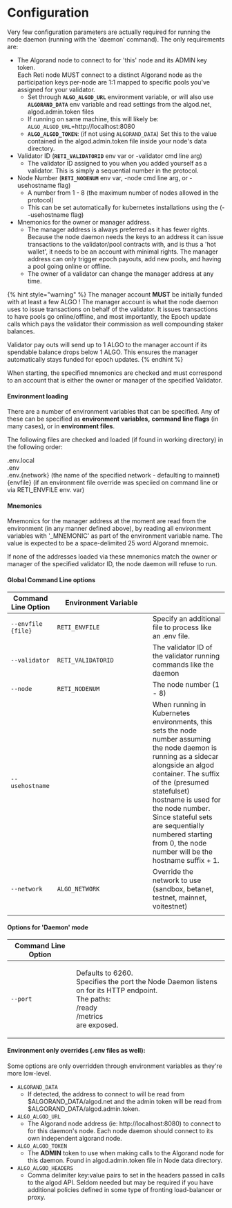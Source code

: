 # Configuration

Very few configuration parameters are actually required for running the node daemon (running with the 'daemon' command). The only requirements are:

* The Algorand node to connect to for 'this' node and its ADMIN key token.\
  Each Reti node MUST connect to a distinct Algorand node as the participation keys per-node are 1:1 mapped to specific pools you've assigned for your validator.
  * Set through **`ALGO_ALGOD_URL`** environment variable, or will also use **`ALGORAND_DATA`** env variable and read settings from the algod.net, algod.admin.token files
  * If running on same machine, this will likely be:\
    `ALGO_ALGOD_URL`=http://localhost:8080
  * **`ALGO_ALGOD_TOKEN`**: (if not using `ALGORAND_DATA`) Set this to the value contained in the algod.admin.token file inside your node's data directory.
* Validator ID (**`RETI_VALIDATORID`** env var or -validator cmd line arg)
  * The validator ID assigned to you when you added yourself as a validator. This is simply a sequential number in the protocol.
* Node Number (**`RETI_NODENUM`** env var, -node cmd line arg, or -usehostname flag)
  * A number from 1 - 8 (the maximum number of nodes allowed in the protocol)
  * This can be set automatically for kubernetes installations using the (--usehostname flag)
* Mnemonics for the owner or manager address.
  * The manager address is always preferred as it has fewer rights. Because the node daemon needs the keys to an address it can issue transactions to the validator/pool contracts with, and is thus a 'hot wallet', it needs to be an account with minimal rights. The manager address can only trigger epoch payouts, add new pools, and having a pool going online or offline.
  * The owner of a validator can change the manager address at any time.

{% hint style="warning" %}
The manager account **MUST** be initially funded with at least a few ALGO ! The manager account is what the node daemon uses to issue transactions on behalf of the validator. It issues transactions to have pools go online/offline, and most importantly, the Epoch update calls which pays the validator their commission as well compounding staker balances.

Validator pay outs will send up to 1 ALGO to the manager account if its spendable balance drops below 1 ALGO. This ensures the manager automatically stays funded for epoch updates.
{% endhint %}

When starting, the specified mnemonics are checked and must correspond to an account that is either the owner or manager of the specified Validator.

#### Environment loading

There are a number of environment variables that can be specified. Any of these can be specified as **environment variables,** **command line flags** (in many cases), or in **environment files**.

The following files are checked and loaded (if found in working directory) in the following order:

.env.local\
.env\
.env.{network} (the name of the specified network - defaulting to mainnet)\
{envfile} (if an environment file override was speciied on command line or via RETI\_ENVFILE env. var)

#### Mnemonics

Mnemonics for the manager address at the moment are read from the environment (in any manner defined above), by reading all environment variables with '\_MNEMONIC' as part of the environment variable name. The value is expected to be a space-delimited 25 word Algorand mnemoic.

If none of the addresses loaded via these mnemonics match the owner or manager of the specified validator ID, the node daemon will refuse to run.

#### Global Command Line options

<table><thead><tr><th>Command Line Option</th><th width="205">Environment Variable</th><th></th></tr></thead><tbody><tr><td><code>--envfile {file}</code></td><td><code>RETI_ENVFILE</code></td><td>Specify an additional file to process like an .env file.</td></tr><tr><td><code>--validator</code></td><td><code>RETI_VALIDATORID</code></td><td>The validator ID of the validator running commands like the daemon</td></tr><tr><td><code>--node</code></td><td><code>RETI_NODENUM</code></td><td>The node number (1 - 8)</td></tr><tr><td><code>--usehostname</code></td><td></td><td>When running in Kubernetes environments, this sets the node number assuming the node daemon is running as a sidecar alongside an algod container. The suffix of the (presumed statefulset) hostname is used for the node number. Since stateful sets are sequentially numbered starting from 0, the node number will be the hostname suffix + 1.</td></tr><tr><td><code>--network</code></td><td><code>ALGO_NETWORK</code></td><td>Override the network to use (sandbox, betanet, testnet, mainnet, voitestnet)</td></tr><tr><td></td><td></td><td></td></tr></tbody></table>

#### Options for 'Daemon' mode

| Command Line Option |                                                                                                                                                      |
| ------------------- | ---------------------------------------------------------------------------------------------------------------------------------------------------- |
| `--port`            | <p>Defaults to 6260.<br>Specifies the port the Node Daemon listens on for its HTTP endpoint.<br>The paths:<br>/ready<br>/metrics<br>are exposed.</p> |

#### Environment only overrides (.env files as well):

Some options are only overridden through environment variables as they're more low-level.

* `ALGORAND_DATA`
  * If detected, the address to connect to will be read from $ALGORAND\_DATA/algod.net and the admin token will be read from $ALGORAND\_DATA/algod.admin.token.
* `ALGO_ALGOD_URL`
  * The Algorand node address (ie: http://localhost:8080) to connect to for this daemon's node. Each node daemon should connect to its own independent algorand node.
* `ALGO_ALGOD_TOKEN`
  * The **ADMIN** token to use when making calls to the Algorand node for this daemon.  Found in algod.admin.token file in Node data directory.
* `ALGO_ALGOD_HEADERS`
  * Comma delimiter key:value pairs to set in the headers passed in calls to the algod API. Seldom needed but may be required if you have additional policies defined in some type of fronting load-balancer or proxy.
